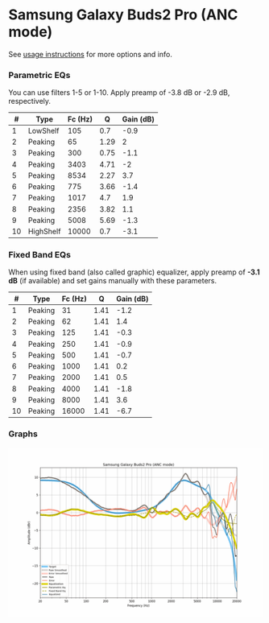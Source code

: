 # Samsung Galaxy Buds2 Pro (ANC mode)
See [usage instructions](https://github.com/jaakkopasanen/AutoEq#usage) for more options and info.

### Parametric EQs
You can use filters 1-5 or 1-10. Apply preamp of -3.8 dB or -2.9 dB, respectively.

|   # | Type      |   Fc (Hz) |    Q |   Gain (dB) |
|-----|-----------|-----------|------|-------------|
|   1 | LowShelf  |       105 | 0.7  |        -0.9 |
|   2 | Peaking   |        65 | 1.29 |         2   |
|   3 | Peaking   |       300 | 0.75 |        -1.1 |
|   4 | Peaking   |      3403 | 4.71 |        -2   |
|   5 | Peaking   |      8534 | 2.27 |         3.7 |
|   6 | Peaking   |       775 | 3.66 |        -1.4 |
|   7 | Peaking   |      1017 | 4.7  |         1.9 |
|   8 | Peaking   |      2356 | 3.82 |         1.1 |
|   9 | Peaking   |      5008 | 5.69 |        -1.3 |
|  10 | HighShelf |     10000 | 0.7  |        -3.1 |

### Fixed Band EQs
When using fixed band (also called graphic) equalizer, apply preamp of **-3.1 dB** (if available) and set gains manually with these parameters.

|   # | Type    |   Fc (Hz) |    Q |   Gain (dB) |
|-----|---------|-----------|------|-------------|
|   1 | Peaking |        31 | 1.41 |        -1.2 |
|   2 | Peaking |        62 | 1.41 |         1.4 |
|   3 | Peaking |       125 | 1.41 |        -0.3 |
|   4 | Peaking |       250 | 1.41 |        -0.9 |
|   5 | Peaking |       500 | 1.41 |        -0.7 |
|   6 | Peaking |      1000 | 1.41 |         0.2 |
|   7 | Peaking |      2000 | 1.41 |         0.5 |
|   8 | Peaking |      4000 | 1.41 |        -1.8 |
|   9 | Peaking |      8000 | 1.41 |         3.6 |
|  10 | Peaking |     16000 | 1.41 |        -6.7 |

### Graphs
![](./Samsung%20Galaxy%20Buds2%20Pro%20(ANC%20mode).png)
